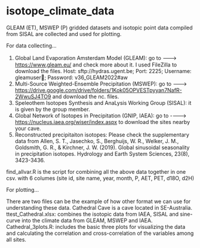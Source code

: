 # isotope_climate_data
GLEAM (ET), MSWEP (P) gridded datasets and isotopic point data compiled from SISAL are collected and used for plotting.

For data collecting...
1. Global Land Evaporation Amsterdam Model (GLEAM): go to --->　https://www.gleam.eu/ and check more about it. I used FileZilla to download the files.
Host: sftp://hydras.ugent.be; Port: 2225; Username: gleamuser; Password: v36_GLEAM2022#aw 
2. Multi-Source Weighted-Ensemble Precipitation (MSWEP):  go to --->  https://drive.google.com/drive/folders/1Kok05OPVESTpyyan7NafR-2WwuSJ4TO9 and download the nc. files.
3. Speleothem Isotopes Synthesis and AnaLysis Working Group (SISAL): it is given by the group member.
4. Global Network of Isotopes in Precipitation (GNIP, IAEA): go to ----> https://nucleus.iaea.org/wiser/index.aspx to download the sites nearby your cave.
5. Reconstructed precipitaiton isotopes: Please check the supplementary data from Allen, S. T., Jasechko, S., Berghuijs, W. R., Welker, J. M., Goldsmith, G. R., & Kirchner, J. W. (2019). Global sinusoidal seasonality in precipitation isotopes. Hydrology and Earth System Sciences, 23(8), 3423-3436.

find_allvar.R is the script for combining all the above data together in one csv. with 6 columes (site id, site name, year, month, P, AET, PET, d18O, d2H)

For plotting...

There are two files can be the example of how other format we can use for understanding these data.  Cathedral Cave is a cave located in SE-Australia.
ttest_Cathedral.xlsx: combines the isotopic data from IAEA, SISAL and sine-curve into the climate data from GLEAM, MSWEP and IAEA. 
Cathedral_3plots.R: includes the basic three plots for visualizing the data and calculating the correlation and cross-correlation of the variables among all sites.

